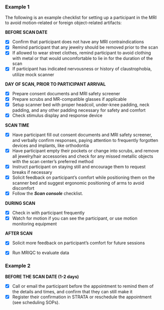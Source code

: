 

### Example 1

The following is an example checklist for setting up a participant in the MRI to avoid motion-related or foreign object-related artifacts:

**BEFORE SCAN DATE**

- [x] Confirm that participant does not have any MRI contraindications
- [x] Remind participant that any jewelry should be removed prior to the scan 
- [x] If allowed to wear street clothes, remind participant to avoid clothing with metal or that would uncomfortable to lie in for the duration of the scan
- [x] If participant has indicated nervousness or history of claustrophobia, utilize mock scanner 

**DAY OF SCAN, PRIOR TO PARTICIPANT ARRIVAL**

- [x] Prepare consent documents and MRI safety screener 
- [x] Prepare scrubs and MR-compatible glasses if applicable
- [x] Setup scanner bed with proper headcoil, under-knee padding, neck padding, and any other padding necessary for safety and comfort 
- [x] Check stimulus display and response device 

**SCAN TIME**

- [x] Have participant fill out consent documents and MRI safety screener, and verbally confirm responses, paying attention to frequently forgotten devices and implants, like orthodontia
- [x] Have participant empty their pockets or change into scrubs, and remove all jewelry/hair accessories and check for any missed metallic objects with the scan center’s preferred method
- [x] Instruct participant on staying still and encourage them to request breaks if necessary 
- [x] Solicit feedback on participant’s comfort while positioning them on the scanner bed and suggest ergonomic positioning of arms to avoid discomfort
- [x] Follow the ***Scan console*** checklist.

**DURING SCAN**

- [x] Check in with participant frequently
- [x] Watch for motion if you can see the participant, or use motion monitoring equipment

**AFTER SCAN**

- [x] Solicit more feedback on participant’s comfort for future sessions
- [x] Run MRIQC to evaluate data


### Example 2

**BEFORE THE SCAN DATE (1-2 days)**

- [x] Call or email the participant before the appointment to remind them of the details and times, and confirm that they can still make it
- [x] Register their confirmation in STRATA or reschedule the appointment (see scheduling SOPs).
